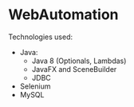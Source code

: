 # WebAutomation

Technologies used:
* Java:
	* Java 8 (Optionals, Lambdas)
	* JavaFX and SceneBuilder
	* JDBC
* Selenium
* MySQL
